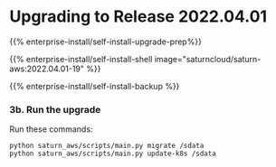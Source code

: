 # Upgrading to Release 2022.04.01

{{% enterprise-install/self-install-upgrade-prep%}}

{{% enterprise-install/self-install-shell image="saturncloud/saturn-aws:2022.04.01-19" %}}

{{% enterprise-install/self-install-backup %}}

### 3b. Run the upgrade

Run these commands:
```
python saturn_aws/scripts/main.py migrate /sdata
python saturn_aws/scripts/main.py update-k8s /sdata
```
